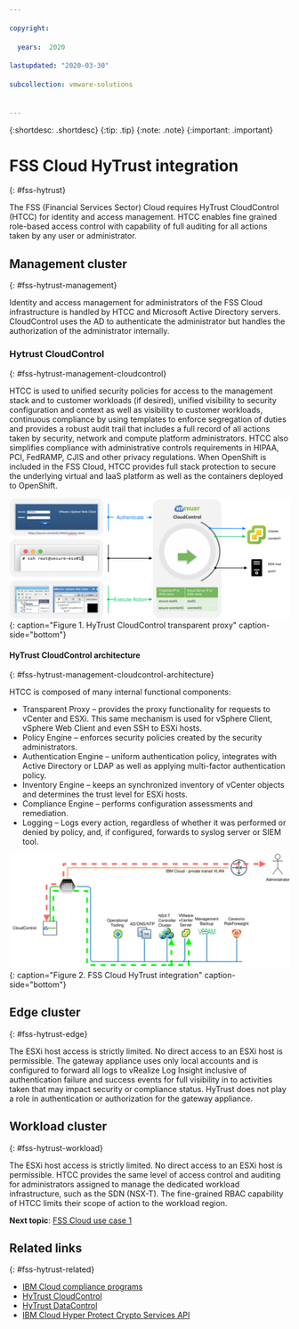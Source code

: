 ```yaml
---

copyright:

  years:  2020

lastupdated: "2020-03-30"

subcollection: vmware-solutions


---
```


{:shortdesc: .shortdesc}
{:tip: .tip}
{:note: .note}
{:important: .important}

# FSS Cloud HyTrust integration
{: #fss-hytrust}

The FSS (Financial Services Sector) Cloud requires HyTrust CloudControl (HTCC) for identity and access management. HTCC enables fine grained role-based access control with capability of full auditing for all actions taken by any user or administrator.

## Management cluster
{: #fss-hytrust-management}

Identity and access management for administrators of the FSS Cloud infrastructure is handled by HTCC and Microsoft Active Directory servers. CloudControl uses the AD to authenticate the administrator but handles the authorization of the administrator internally.

### Hytrust CloudControl
{: #fss-hytrust-management-cloudcontrol}

HTCC is used to unified security policies for access to the management stack and to customer workloads (if desired), unified visibility to security configuration and context as well as visibility to customer workloads, continuous compliance by using templates to enforce segregation of duties and provides a robust audit trail that includes a full record of all actions taken by security, network and compute platform administrators. HTCC also simplifies compliance with administrative controls requirements in HIPAA, PCI, FedRAMP, CJIS and other privacy regulations. When OpenShift is included in the FSS Cloud, HTCC provides full stack protection to secure the underlying virtual and IaaS platform as well as the containers deployed to OpenShift.

![HyTrust CloudControl transparent proxy](../../images/fss-transparent-proxy.svg "HyTrust CloudControl transparent proxy"){: caption="Figure 1. HyTrust CloudControl transparent proxy" caption-side="bottom"}

#### HyTrust CloudControl architecture
{: #fss-hytrust-management-cloudcontrol-architecture}

HTCC is composed of many internal functional components:
- Transparent Proxy – provides the proxy functionality for requests to vCenter and ESXi. This same mechanism is used for vSphere Client, vSphere Web Client and even SSH to ESXi hosts.
- Policy Engine – enforces security policies created by the security administrators.
- Authentication Engine – uniform authentication policy, integrates with Active Directory or LDAP as well as applying multi-factor authentication policy.
- Inventory Engine – keeps an synchronized inventory of vCenter objects and determines the trust level for ESXi hosts.
- Compliance Engine – performs configuration assessments and remediation.
- Logging – Logs every action, regardless of whether it was performed or denied by policy, and, if configured, forwards to syslog server or SIEM tool.

![FSS Cloud HyTrust integration](../../images/fss-htcc.svg "FSS Cloud HyTrust integration"){: caption="Figure 2. FSS Cloud HyTrust integration" caption-side="bottom"}

## Edge cluster
{: #fss-hytrust-edge}

The ESXi host access is strictly limited. No direct access to an ESXi host is permissible. The gateway appliance uses only local accounts and is configured to forward all logs to vRealize Log Insight inclusive of authentication failure and success events for full visibility in to activities taken that may impact security or compliance status. HyTrust does not play a role in authentication or authorization for the gateway appliance.

## Workload cluster
{: #fss-hytrust-workload}

The ESXi host access is strictly limited. No direct access to an ESXi host is permissible. HTCC provides the same level of access control and auditing for administrators assigned to manage the dedicated workload infrastructure, such as the SDN (NSX-T). The fine-grained RBAC capability of HTCC limits their scope of action to the workload region.

**Next topic**: [FSS Cloud use case 1](/docs/vmwaresolutions?topic=vmware-solutions-fss-use-case-1)

## Related links
{: #fss-hytrust-related}

* [IBM Cloud compliance programs](https://www.ibm.com/cloud/compliance)
* [HyTrust CloudControl](/docs/vmwaresolutions?topic=vmware-solutions-htcc_considerations)
* [HyTrust DataControl](/docs/vmwaresolutions?topic=vmware-solutions-htdc_considerations)
* [IBM Cloud Hyper Protect Crypto Services API](https://cloud.ibm.com/apidocs/hs-crypto)
